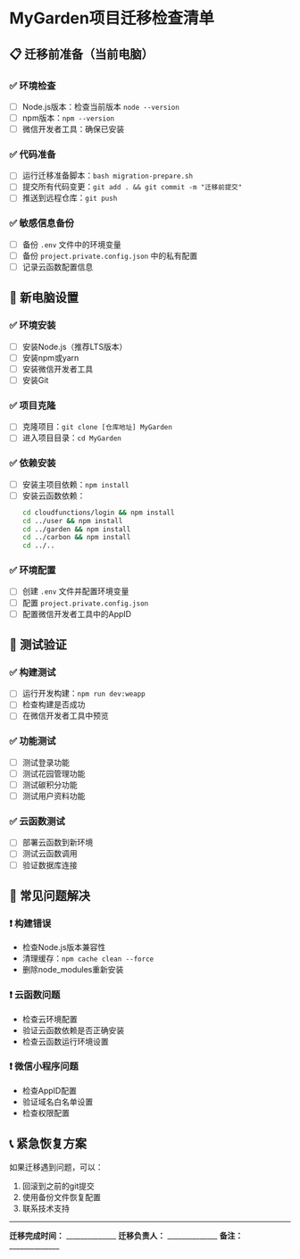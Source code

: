 # MyGarden项目迁移检查清单

## 📋 迁移前准备（当前电脑）

### ✅ 环境检查
- [ ] Node.js版本：检查当前版本 `node --version`
- [ ] npm版本：`npm --version`
- [ ] 微信开发者工具：确保已安装

### ✅ 代码准备
- [ ] 运行迁移准备脚本：`bash migration-prepare.sh`
- [ ] 提交所有代码变更：`git add . && git commit -m "迁移前提交"`
- [ ] 推送到远程仓库：`git push`

### ✅ 敏感信息备份
- [ ] 备份 `.env` 文件中的环境变量
- [ ] 备份 `project.private.config.json` 中的私有配置
- [ ] 记录云函数配置信息

## 🚀 新电脑设置

### ✅ 环境安装
- [ ] 安装Node.js（推荐LTS版本）
- [ ] 安装npm或yarn
- [ ] 安装微信开发者工具
- [ ] 安装Git

### ✅ 项目克隆
- [ ] 克隆项目：`git clone [仓库地址] MyGarden`
- [ ] 进入项目目录：`cd MyGarden`

### ✅ 依赖安装
- [ ] 安装主项目依赖：`npm install`
- [ ] 安装云函数依赖：
  ```bash
  cd cloudfunctions/login && npm install
  cd ../user && npm install  
  cd ../garden && npm install
  cd ../carbon && npm install
  cd ../..
  ```

### ✅ 环境配置
- [ ] 创建 `.env` 文件并配置环境变量
- [ ] 配置 `project.private.config.json`
- [ ] 配置微信开发者工具中的AppID

## 🔧 测试验证

### ✅ 构建测试
- [ ] 运行开发构建：`npm run dev:weapp`
- [ ] 检查构建是否成功
- [ ] 在微信开发者工具中预览

### ✅ 功能测试
- [ ] 测试登录功能
- [ ] 测试花园管理功能
- [ ] 测试碳积分功能
- [ ] 测试用户资料功能

### ✅ 云函数测试
- [ ] 部署云函数到新环境
- [ ] 测试云函数调用
- [ ] 验证数据库连接

## 📝 常见问题解决

### ❗ 构建错误
- 检查Node.js版本兼容性
- 清理缓存：`npm cache clean --force`
- 删除node_modules重新安装

### ❗ 云函数问题
- 检查云环境配置
- 验证云函数依赖是否正确安装
- 检查云函数运行环境设置

### ❗ 微信小程序问题
- 检查AppID配置
- 验证域名白名单设置
- 检查权限配置

## 📞 紧急恢复方案

如果迁移遇到问题，可以：
1. 回滚到之前的git提交
2. 使用备份文件恢复配置
3. 联系技术支持

---

**迁移完成时间：** ______________
**迁移负责人：** ______________
**备注：** ______________